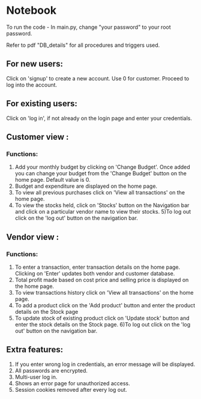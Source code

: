 # Notebook
To run the code - 
In main.py, change "your password" to your root password.

Refer to pdf "DB_details" for all procedures and triggers used. 
## For new users: 
Click on 'signup' to create a new account. Use 0 for customer. 
Proceed to log into the account.

## For existing users: 
Click on 'log in', if not already on the login page and enter your credentials. 

## Customer view :
### Functions: 
1) Add your monthly budget by clicking on 'Change Budget'. Once added you can change your budget from the 'Change Budget' button on the home page. Default value is 0.
2) Budget and expenditure are displayed on the home page.
3) To view all previous purchases click on 'View all transactions' on the home page.
4) To view the stocks held, click on 'Stocks' button on the Navigation bar and click on a particular vendor name to view their stocks.
5)To log out click on the 'log out' button on the navigation bar.

## Vendor view :
### Functions: 
1) To enter a transaction, enter transaction details on the home page. Clicking on 'Enter' updates both vendor and customer database.
2) Total profit made based on cost price and selling price is displayed on the home page.
3) To view transactions history click on 'View all transactions' on the home page.
4) To add a product click on the 'Add product' button and enter the product details on the Stock page
5) To update stock of existing product click on 'Update stock' button and enter the stock details on the Stock page.
6)To log out click on the 'log out' button on the navigation bar.

## Extra features: 
1) If you enter wrong log in credentials, an error message will be displayed.
2) All passwords are encrypted. 
3) Multi-user log in.
4) Shows an error page for unauthorized access.
5) Session cookies removed after every log out.


